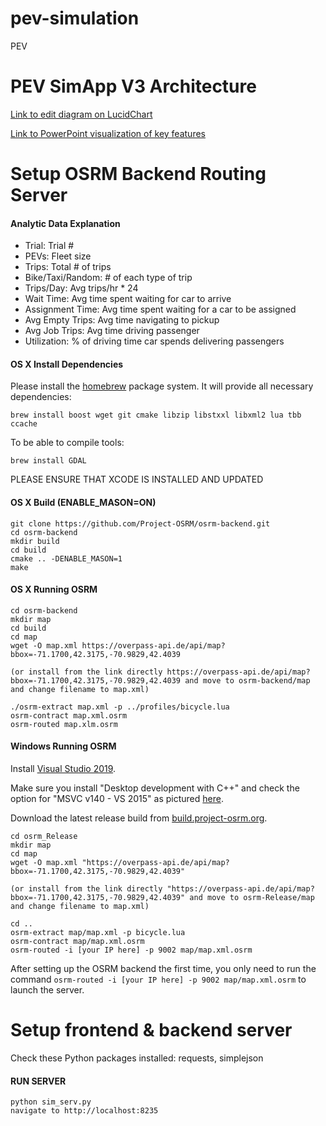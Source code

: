 # pev-simulation
PEV

# PEV SimApp V3 Architecture

[Link to edit diagram on LucidChart](https://www.lucidchart.com/invitations/accept/e1dfca89-6a07-4b69-a5e7-98147b56fdfc)

[Link to PowerPoint visualization of key features](https://docs.google.com/presentation/d/1eAi3rYy4O6R9oW1tQVdBr2pEis53ephnnRyHMtVPIlM/edit?usp=sharing)

# Setup OSRM Backend Routing Server

#### Analytic Data Explanation
* Trial: Trial #
* PEVs: Fleet size
* Trips: Total # of trips
* Bike/Taxi/Random: # of each type of trip
* Trips/Day: Avg trips/hr * 24
* Wait Time: Avg time spent waiting for car to arrive
* Assignment Time: Avg time spent waiting for a car to be assigned
* Avg Empty Trips: Avg time navigating to pickup
* Avg Job Trips: Avg time driving passenger
* Utilization: % of driving time car spends delivering passengers

#### OS X Install Dependencies

Please install the [homebrew](http://mxcl.github.com/homebrew/) package system. It will provide all necessary dependencies:

`brew install boost wget git cmake libzip libstxxl libxml2 lua tbb ccache`

To be able to compile tools:

`brew install GDAL`

PLEASE ENSURE THAT XCODE IS INSTALLED AND UPDATED

#### OS X Build (ENABLE_MASON=ON)

    git clone https://github.com/Project-OSRM/osrm-backend.git
    cd osrm-backend
    mkdir build
    cd build
    cmake .. -DENABLE_MASON=1
    make

#### OS X Running OSRM
    cd osrm-backend
    mkdir map
    cd build
    cd map
    wget -O map.xml https://overpass-api.de/api/map?bbox=-71.1700,42.3175,-70.9829,42.4039

    (or install from the link directly https://overpass-api.de/api/map?bbox=-71.1700,42.3175,-70.9829,42.4039 and move to osrm-backend/map and change filename to map.xml)

    ./osrm-extract map.xml -p ../profiles/bicycle.lua
    osrm-contract map.xml.osrm
    osrm-routed map.xlm.osrm

#### Windows Running OSRM
Install [Visual Studio 2019](https://visualstudio.microsoft.com/downloads/). 

Make sure you install "Desktop development with C++" and check the option for "MSVC v140 - VS 2015" as pictured [here](https://i.imgur.com/SB3nUBV.png).

Download the latest release build from [build.project-osrm.org](http://build.project-osrm.org/).

    cd osrm_Release
    mkdir map
    cd map
    wget -O map.xml "https://overpass-api.de/api/map?bbox=-71.1700,42.3175,-70.9829,42.4039"

    (or install from the link directly "https://overpass-api.de/api/map?bbox=-71.1700,42.3175,-70.9829,42.4039" and move to osrm-Release/map and change filename to map.xml)

    cd ..
    osrm-extract map/map.xml -p bicycle.lua
    osrm-contract map/map.xml.osrm
    osrm-routed -i [your IP here] -p 9002 map/map.xml.osrm

After setting up the OSRM backend the first time, you only need to run the command `osrm-routed -i [your IP here] -p 9002 map/map.xml.osrm` to launch the server.

# Setup frontend & backend server
Check these Python packages installed: requests, simplejson

#### RUN SERVER
    python sim_serv.py
    navigate to http://localhost:8235

